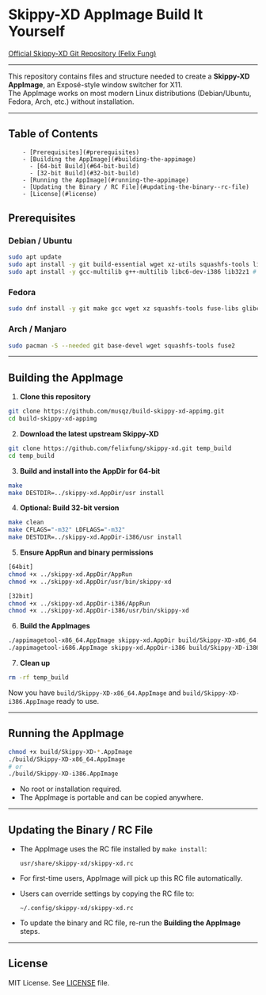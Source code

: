 # Skippy-XD AppImage Build It Yourself

[Official Skippy-XD Git Repository (Felix Fung)](https://github.com/felixfung/skippy-xd)

---

This repository contains files and structure needed to create a **Skippy-XD AppImage**, an Exposé-style window switcher for X11.  
The AppImage works on most modern Linux distributions (Debian/Ubuntu, Fedora, Arch, etc.) without installation.

---

## Table of Contents
        - [Prerequisites](#prerequisites)
        - [Building the AppImage](#building-the-appimage)
          - [64-bit Build](#64-bit-build)
          - [32-bit Build](#32-bit-build)
        - [Running the AppImage](#running-the-appimage)
        - [Updating the Binary / RC File](#updating-the-binary--rc-file)
        - [License](#license)

## Prerequisites

### Debian / Ubuntu
```bash
sudo apt update
sudo apt install -y git build-essential wget xz-utils squashfs-tools libfuse2
sudo apt install -y gcc-multilib g++-multilib libc6-dev-i386 lib32z1 # For 32-bit build
````

### Fedora

```bash
sudo dnf install -y git make gcc wget xz squashfs-tools fuse-libs glibc-devel.i686
```

### Arch / Manjaro

```bash
sudo pacman -S --needed git base-devel wget squashfs-tools fuse2
```

---

## Building the AppImage

1. **Clone this repository**

```bash
git clone https://github.com/musqz/build-skippy-xd-appimg.git
cd build-skippy-xd-appimg
```

2. **Download the latest upstream Skippy-XD**

```bash
git clone https://github.com/felixfung/skippy-xd.git temp_build
cd temp_build
```

3. **Build and install into the AppDir for 64-bit**

```bash
make
make DESTDIR=../skippy-xd.AppDir/usr install
```

4. **Optional: Build 32-bit version**

```bash
make clean
make CFLAGS="-m32" LDFLAGS="-m32"
make DESTDIR=../skippy-xd.AppDir-i386/usr install
```

5. **Ensure AppRun and binary permissions**

```bash
[64bit]
chmod +x ../skippy-xd.AppDir/AppRun
chmod +x ../skippy-xd.AppDir/usr/bin/skippy-xd

[32bit]
chmod +x ../skippy-xd.AppDir-i386/AppRun
chmod +x ../skippy-xd.AppDir-i386/usr/bin/skippy-xd
```

6. **Build the AppImages**

```bash
./appimagetool-x86_64.AppImage skippy-xd.AppDir build/Skippy-XD-x86_64.AppImage
./appimagetool-i686.AppImage skippy-xd.AppDir-i386 build/Skippy-XD-i386.AppImage
```

7. **Clean up**

```bash
rm -rf temp_build
```

Now you have `build/Skippy-XD-x86_64.AppImage` and `build/Skippy-XD-i386.AppImage` ready to use.

---

## Running the AppImage

```bash
chmod +x build/Skippy-XD-*.AppImage
./build/Skippy-XD-x86_64.AppImage
# or
./build/Skippy-XD-i386.AppImage
```

* No root or installation required.
* The AppImage is portable and can be copied anywhere.

---

## Updating the Binary / RC File

* The AppImage uses the RC file installed by `make install`:

  ```
  usr/share/skippy-xd/skippy-xd.rc
  ```
* For first-time users, AppImage will pick up this RC file automatically.
* Users can override settings by copying the RC file to:

  ```
  ~/.config/skippy-xd/skippy-xd.rc
  ```
* To update the binary and RC file, re-run the **Building the AppImage** steps.

---

## License

MIT License. See [LICENSE](LICENSE) file.
